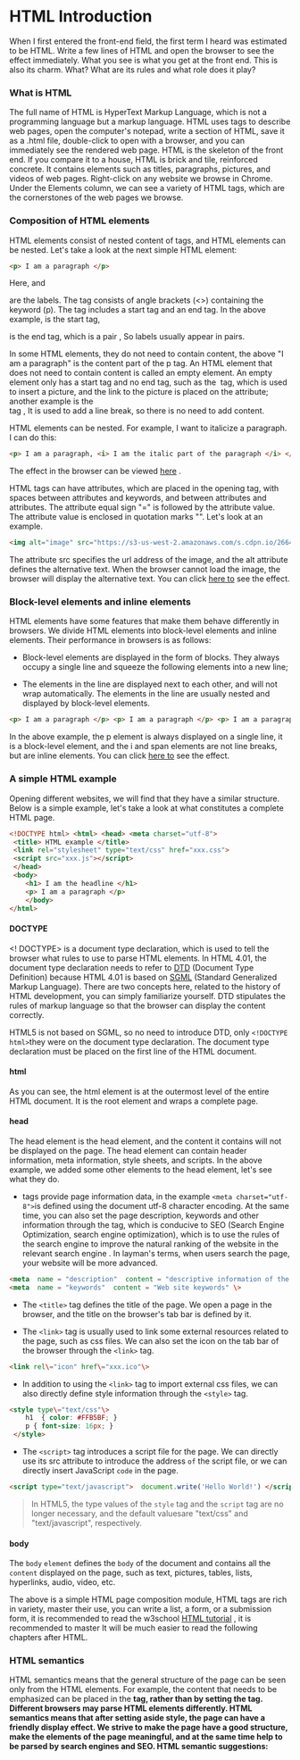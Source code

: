 HTML Introduction
=================

When I first entered the front-end field, the first term I heard was estimated to be HTML. Write a few lines of HTML and open the browser to see the effect immediately. What you see is what you get at the front end. This is also its charm. What? What are its rules and what role does it play?


### What is HTML

The full name of HTML is HyperText Markup Language, which is not a programming language but a markup language. HTML uses tags to describe web pages, open the computer's notepad, write a section of HTML, save it as a .html file, double-click to open with a browser, and you can immediately see the rendered web page. HTML is the skeleton of the front end. If you compare it to a house, HTML is brick and tile, reinforced concrete. It contains elements such as titles, paragraphs, pictures, and videos of web pages. Right-click on any website we browse in Chrome. Under the Elements column, we can see a variety of HTML tags, which are the cornerstones of the web pages we browse.

### Composition of HTML elements

HTML elements consist of nested content of tags, and HTML elements can be nested. Let's take a look at the next simple HTML element:

```html
<p> I am a paragraph </p>
```

Here, and </p> are the labels. The tag consists of angle brackets (<>) containing the keyword (p). The tag includes a start tag and an end tag. In the above example,
is the start tag, </p> is the end tag, which is a pair , So labels usually appear in pairs.

In some HTML elements, they do not need to contain content, the above "I am a paragraph" is the content part of the p tag. An HTML element that does not need to contain content is called an empty element. An empty element only has a start tag and no end tag, such as the <img> tag, which is used to insert a picture, and the link to the picture is placed on the attribute; another example is the <br> tag , It is used to add a line break, so there is no need to add content.

HTML elements can be nested. For example, I want to italicize a paragraph. I can do this:

  
```html
<p> I am a paragraph, <i> I am the italic part of the paragraph </i> </p>
```

The effect in the browser can be viewed [here](https://codepen.io/zouguanghua/pen/QJeYVV) .

HTML tags can have attributes, which are placed in the opening tag, with spaces between attributes and keywords, and between attributes and attributes. The attribute equal sign "=" is followed by the attribute value. The attribute value is enclosed in quotation marks "". Let's look at an example.

```html
<img alt="image" src="https://s3-us-west-2.amazonaws.com/s.cdpn.io/2664816/profile/profile-512.jpg?1544158617">
```

The attribute src specifies the url address of the image, and the alt attribute defines the alternative text. When the browser cannot load the image, the browser will display the alternative text. You can click [here to](https://codepen.io/zouguanghua/pen/wQVOKY) see the effect.


### Block-level elements and inline elements

HTML elements have some features that make them behave differently in browsers. We divide HTML elements into block-level elements and inline elements. Their performance in browsers is as follows:

*   Block-level elements are displayed in the form of blocks. They always occupy a single line and squeeze the following elements into a new line;
    

*   The elements in the line are displayed next to each other, and will not wrap automatically. The elements in the line are usually nested and displayed by block-level elements.

```html
<p> I am a paragraph </p> <p> I am a paragraph </p> <p> I am a paragraph, <i> I am the italic part of the paragraph </i> </p>  <span> I am a piece of text </span> <span> I am a piece of text </span> <span> I am a piece of text </span>
```


In the above example, the p element is always displayed on a single line, it is a block-level element, and the i and span elements are not line breaks, but are inline elements. You can click [here to](https://codepen.io/zouguanghua/pen/WYVWJR) see the effect.

### A simple HTML example
  
Opening different websites, we will find that they have a similar structure. Below is a simple example, let's take a look at what constitutes a complete HTML page.


```html
<!DOCTYPE html> <html> <head> <meta charset="utf-8">
 <title> HTML example </title> 
 <link rel="stylesheet" type="text/css" href="xxx.css"> 
 <script src="xxx.js"></script> 
 </head> 
 <body> 
    <h1> I am the headline </h1> 
    <p> I am a paragraph </p> 
    </body>
</html>
```

#### DOCTYPE

<! DOCTYPE> is a document type declaration, which is used to tell the browser what rules to use to parse HTML elements. In HTML 4.01, the document type declaration needs to refer to [DTD](https://zh.wikipedia.org/wiki/%E6%96%87%E6%A1%A3%E7%B1%BB%E5%9E%8B%E5%AE%9A%E4%B9%89) (Document Type Definition) because HTML 4.01 is based on [SGML](https://zh.wikipedia.org/wiki/SGML) (Standard Generalized Markup Language). There are two concepts here, related to the history of HTML development, you can simply familiarize yourself. DTD stipulates the rules of markup language so that the browser can display the content correctly.

HTML5 is not based on SGML, so no need to introduce DTD, only `<!DOCTYPE html>`they were on the document type declaration. The document type declaration must be placed on the first line of the HTML document.

#### [](#html)html

  

As you can see, the html element is at the outermost level of the entire HTML document. It is the root element and wraps a complete page.

#### [](#8lnbep)head

  

The head element is the head element, and the content it contains will not be displayed on the page. The head element can contain header information, meta information, style sheets, and scripts. In the above example, we added some other elements to the head element, let's see what they do.

*   <meta> tags provide page information data, in the example `<meta charset="utf-8">`is defined using the document utf-8 character encoding. At the same time, you can also set the page description, keywords and other information through the <meta> tag, which is conducive to SEO (Search Engine Optimization, search engine optimization), which is to use the rules of the search engine to improve the natural ranking of the website in the relevant search engine . In layman's terms, when users search the page, your website will be more advanced.
    
```html
<meta  name = "description"  content = "descriptive information of the site" \> 
<meta  name = "keywords"  content = "Web site keywords" \>
```


*   The `<title>` tag defines the title of the page. We open a page in the browser, and the title on the browser's tab bar is defined by it.
    

*   The `<link>` tag is usually used to link some external resources related to the page, such as css files. We can also set the icon on the tab bar of the browser through the `<link>` tag.
    
```html    
<link rel\="icon" href\="xxx.ico"\>
```

*   In addition to using the `<link>` tag to import external css files, we can also directly define style information through the `<style>` tag.

```html
<style type\="text/css"\>  
    h1  { color: #FFB5BF; }
    p { font-size: 16px; }
 </style>
```
*   The `<script>` tag introduces a script file for the page. We can directly use its src attribute to introduce the address `of` the script file, or we can directly insert JavaScript `code` in the page.

```html
<script type="text/javascript">  document.write('Hello World!') </script>
```

> In HTML5, the type values ​​of the `style` tag and the `script` tag are no longer necessary, and the default values ​​are "text/css" and "text/javascript", respectively.

#### body

The `body` `element` defines the `body` of the document and contains all the `content` displayed on the page, such as text, pictures, tables, lists, hyperlinks, audio, video, etc.

The above is a simple HTML page composition module, HTML tags are rich in variety, master their use, you can write a list, a form, or a submission form, it is recommended to read the w3school [HTML tutorial](http://www.w3school.com.cn/html/index.asp) , it is recommended to master It will be much easier to read the following chapters after HTML.


### HTML semantics

HTML semantics means that the general structure of the page can be seen only from the HTML elements. For example, the content that needs to be emphasized can be placed in the <strong> tag, rather than by setting the <span> tag. Different browsers may parse HTML elements differently. HTML semantics means that after setting aside style, the page can have a friendly display effect. We strive to make the page have a good structure, make the elements of the page meaningful, and at the same time help to be parsed by search engines and SEO. HTML semantic suggestions: